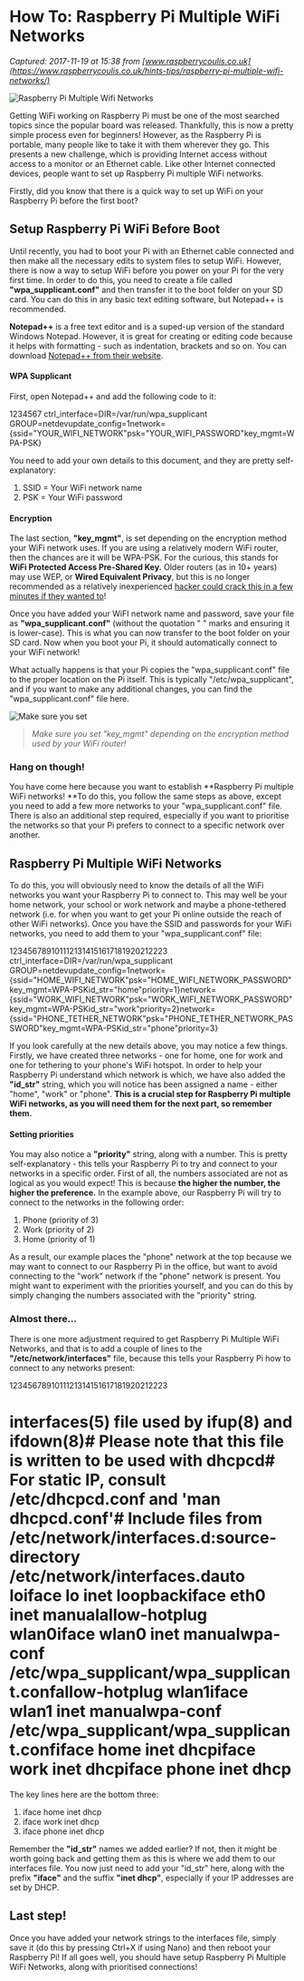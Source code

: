 # How To: Raspberry Pi Multiple WiFi Networks

_Captured: 2017-11-19 at 15:38 from [www.raspberrycoulis.co.uk](https://www.raspberrycoulis.co.uk/hints-tips/raspberry-pi-multiple-wifi-networks/)_

![Raspberry Pi Multiple Wifi Networks](https://i1.wp.com/www.raspberrycoulis.co.uk/wp-content/uploads/2016/08/raspberry_pi_multiple_wifi-opt.png?w=1000&ssl=1)

Getting WiFi working on Raspberry Pi must be one of the most searched topics since the popular board was released. Thankfully, this is now a pretty simple process even for beginners! However, as the Raspberry Pi is portable, many people like to take it with them wherever they go. This presents a new challenge, which is providing Internet access without access to a monitor or an Ethernet cable. Like other Internet connected devices, people want to set up Raspberry Pi multiple WiFi networks.

Firstly, did you know that there is a quick way to set up WiFi on your Raspberry Pi before the first boot?

## Setup Raspberry Pi WiFi Before Boot

Until recently, you had to boot your Pi with an Ethernet cable connected and then make all the necessary edits to system files to setup WiFi. However, there is now a way to setup WiFi before you power on your Pi for the very first time. In order to do this, you need to create a file called **"wpa_supplicant.conf"** and then transfer it to the boot folder on your SD card. You can do this in any basic text editing software, but Notepad++ is recommended.

**Notepad++** is a free text editor and is a suped-up version of the standard Windows Notepad. However, it is great for creating or editing code because it helps with formatting - such as indentation, brackets and so on. You can download [Notepad++ from their website](https://notepad-plus-plus.org/download/).

#### WPA Supplicant

First, open Notepad++ and add the following code to it:

1234567
ctrl_interface=DIR=/var/run/wpa_supplicant GROUP=netdevupdate_config=1network={ssid="YOUR_WIFI_NETWORK"psk="YOUR_WIFI_PASSWORD"key_mgmt=WPA-PSK}

You need to add your own details to this document, and they are pretty self-explanatory:

  1. SSID = Your WiFi network name
  2. PSK = Your WiFi password

#### Encryption

The last section, **"key_mgmt"**, is set depending on the encryption method your WiFi network uses. If you are using a relatively modern WiFi router, then the chances are it will be WPA-PSK. For the curious, this stands for **WiFi Protected Access Pre-Shared Key.** Older routers (as in 10+ years) may use WEP, or **Wired Equivalent Privacy**, but this is no longer recommended as a relatively inexperienced [hacker could crack this in a few minutes if they wanted to](https://www.quora.com/Which-can-easily-be-hacked-WPA-or-WEP)!

Once you have added your WiFI network name and password, save your file as **"wpa_supplicant.conf"** (without the quotation " " marks and ensuring it is lower-case). This is what you can now transfer to the boot folder on your SD card. Now when you boot your Pi, it should automatically connect to your WiFi network!

What actually happens is that your Pi copies the "wpa_supplicant.conf" file to the proper location on the Pi itself. This is typically "/etc/wpa_supplicant", and if you want to make any additional changes, you can find the "wpa_supplicant.conf" file here.

![Make sure you set ](https://i0.wp.com/www.raspberrycoulis.co.uk/wp-content/uploads/2016/08/encryption-opt.jpg?w=1352&ssl=1)

> _Make sure you set "key_mgmt" depending on the encryption method used by your WiFi router!_

### Hang on though!

You have come here because you want to establish **Raspberry Pi multiple WiFi networks! **To do this, you follow the same steps as above, except you need to add a few more networks to your "wpa_supplicant.conf" file. There is also an additional step required, especially if you want to prioritise the networks so that your Pi prefers to connect to a specific network over another.

## Raspberry Pi Multiple WiFi Networks

To do this, you will obviously need to know the details of all the WiFi networks you want your Raspberry Pi to connect to. This may well be your home network, your school or work network and maybe a phone-tethered network (i.e. for when you want to get your Pi online outside the reach of other WiFi networks). Once you have the SSID and passwords for your WiFi networks, you need to add them to your "wpa_supplicant.conf" file:

1234567891011121314151617181920212223
ctrl_interface=DIR=/var/run/wpa_supplicant GROUP=netdevupdate_config=1network={ssid="HOME_WIFI_NETWORK"psk="HOME_WIFI_NETWORK_PASSWORD"key_mgmt=WPA-PSKid_str="home"priority=1}network={ssid="WORK_WIFI_NETWORK"psk="WORK_WIFI_NETWORK_PASSWORD"key_mgmt=WPA-PSKid_str="work"priority=2}network={ssid="PHONE_TETHER_NETWORK"psk="PHONE_TETHER_NETWORK_PASSWORD"key_mgmt=WPA-PSKid_str="phone"priority=3}

If you look carefully at the new details above, you may notice a few things. Firstly, we have created three networks - one for home, one for work and one for tethering to your phone's WiFi hotspot. In order to help your Raspberry Pi understand which network is which, we have also added the **"id_str"** string, which you will notice has been assigned a name - either "home", "work" or "phone". **This is a crucial step for Raspberry Pi multiple WiFi networks, as you will need them for the next part, so remember them.**

#### Setting priorities

You may also notice a **"priority"** string, along with a number. This is pretty self-explanatory - this tells your Raspberry Pi to try and connect to your networks in a specific order. First of all, the numbers associated are not as logical as you would expect! This is because **the higher the number, the higher the preference.** In the example above, our Raspberry Pi will try to connect to the networks in the following order:

  1. Phone (priority of 3)
  2. Work (priority of 2)
  3. Home (priority of 1)

As a result, our example places the "phone" network at the top because we may want to connect to our Raspberry Pi in the office, but want to avoid connecting to the "work" network if the "phone" network is present. You might want to experiment with the priorities yourself, and you can do this by simply changing the numbers associated with the "priority" string.

### Almost there…

There is one more adjustment required to get Raspberry Pi Multiple WiFi Networks, and that is to add a couple of lines to the **"/etc/network/interfaces"** file, because this tells your Raspberry Pi how to connect to any networks present:

1234567891011121314151617181920212223
# interfaces(5) file used by ifup(8) and ifdown(8)# Please note that this file is written to be used with dhcpcd# For static IP, consult /etc/dhcpcd.conf and 'man dhcpcd.conf'# Include files from /etc/network/interfaces.d:source-directory /etc/network/interfaces.dauto loiface lo inet loopbackiface eth0 inet manualallow-hotplug wlan0iface wlan0 inet manualwpa-conf /etc/wpa_supplicant/wpa_supplicant.confallow-hotplug wlan1iface wlan1 inet manualwpa-conf /etc/wpa_supplicant/wpa_supplicant.confiface home inet dhcpiface work inet dhcpiface phone inet dhcp

The key lines here are the bottom three:

  1. iface home inet dhcp
  2. iface work inet dhcp
  3. iface phone inet dhcp

Remember the **"id_str"** names we added earlier? If not, then it might be worth going back and getting them as this is where we add them to our interfaces file. You now just need to add your "id_str" here, along with the prefix **"iface"** and the suffix **"inet dhcp"**, especially if your IP addresses are set by DHCP.

## Last step!

Once you have added your network strings to the interfaces file, simply save it (do this by pressing Ctrl+X if using Nano) and then reboot your Raspberry Pi! If all goes well, you should have setup Raspberry Pi Multiple WiFi Networks, along with prioritised connections!
